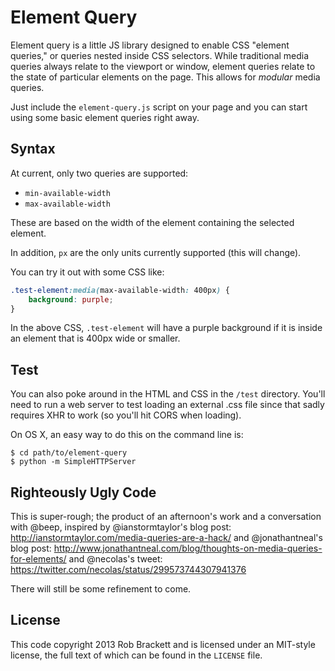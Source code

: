 # Element Query

Element query is a little JS library designed to enable CSS "element queries," or queries nested inside CSS selectors. While traditional media queries always relate to the viewport or window, element queries relate to the state of particular elements on the page. This allows for *modular* media queries.

Just include the `element-query.js` script on your page and you can start using some basic element queries right away.


## Syntax

At current, only two queries are supported:

- `min-available-width`
- `max-available-width`

These are based on the width of the element containing the selected element.

In addition, `px` are the only units currently supported (this will change).

You can try it out with some CSS like:

```css
.test-element:media(max-available-width: 400px) {
    background: purple;
}
```

In the above CSS, `.test-element` will have a purple background if it is inside an element that is 400px wide or smaller.


## Test

You can also poke around in the HTML and CSS in the `/test` directory. You'll need to run a web server to test loading an external .css file since that sadly requires XHR to work (so you'll hit CORS when loading).

On OS X, an easy way to do this on the command line is:

```
$ cd path/to/element-query
$ python -m SimpleHTTPServer
```


## Righteously Ugly Code

This is super-rough; the product of an afternoon's work and a conversation with @beep, inspired by @ianstormtaylor's blog post: 
http://ianstormtaylor.com/media-queries-are-a-hack/
and @jonathantneal's blog post:
http://www.jonathantneal.com/blog/thoughts-on-media-queries-for-elements/
and @necolas's tweet:
https://twitter.com/necolas/status/299573744307941376

There will still be some refinement to come.


## License

This code copyright 2013 Rob Brackett and is licensed under an MIT-style license, the full text of which can be found in the `LICENSE` file.
